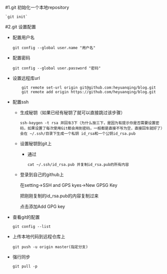 #1.git 初始化一个本地repository

    `git init`

#2.git 设置配置

- 配置用户名

    `git config --global user.name "用户名"`

- 配置密码
    
    `git config --global user.password "密码"`

-  设置远程库url

    ```
        git remote set-url origin git@github.com:heyuanqing/blog.git 
        git remote add origin https://github.com/heyuanqing/blog.git
    ```



- 配置ssh

    - 生成秘钥（如果已经有秘钥了就可以直接跳过该步骤）
    
        `ssh-keygen -t rsa 并回车3下（为什么按三下，是因为有提示你是否需要设置密码，如果设置了每次使用Git都会用到密码，一般都是直接不写为空，直接回车就好了）会在 ~/.ssh/目录下生成一个私钥 id_rsa和一个公钥id_rsa.pub`

    - 设置秘钥到git上

        - 通过 
            
            `cat ~/.ssh/id_rsa.pub 并复制id_rsa.pub的所有内容`

    - 登录到自己的github上 
        
        在setting->SSH and GPS kyes->New GPSG Key
        
        把刚刚复制的id_rsa.pub的内容复制过来 

        点击添加Add GPG key

- 查看git的配置

    `git config --list`

- 上传本地代码到远程仓库上

    `git push -u origin master(指定分支) `

- 强行同步

    `git pull -p`



